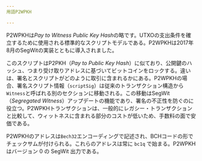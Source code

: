 ```yaml
---
用語P2WPKH

---
```

P2WPKHは*Pay to Witness Public Key Hash*の略です。UTXOの支出条件を確立するために使用される標準的なスクリプトモデルである。P2WPKHは2017年8月のSegWitの実装とともに導入されました。

このスクリプトはP2PKH（*Pay to Public Key Hash*）に似ており、公開鍵のハッシュ、つまり受け取りアドレスに基づいてビットコインをロックする。違いは、署名とスクリプトがどのように取引に含まれるかにある。P2WPKHの場合、署名スクリプト情報（`scriptSig`）は従来のトランザクション構造から`Witness`と呼ばれる別のセクションに移動される。この移動はSegWit（*Segregated Witness*）アップデートの機能であり、署名の不正性を防ぐのに役立つ。P2WPKHトランザクションは、一般的にレガシー・トランザクションと比較して、ウィットネスに含まれる部分のコストが低いため、手数料の面で安価である。

P2WPKHのアドレスは`Bech32`エンコーディングで記述され、BCHコードの形でチェックサムが付けられる。これらのアドレスは常に `bc1q` で始まる。P2WPKH はバージョン 0 の SegWit 出力である。